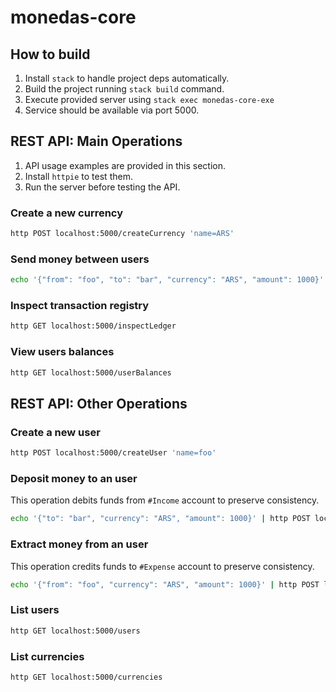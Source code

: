 # monedas-core

## How to build

1. Install `stack` to handle project deps automatically.
1. Build the project running `stack build` command.
1. Execute provided server using `stack exec monedas-core-exe`
1. Service should be available via port 5000.

## REST API: Main Operations

1. API usage examples are provided in this section.
1. Install `httpie` to test them.
1. Run the server before testing the API.

### Create a new currency

```bash
http POST localhost:5000/createCurrency 'name=ARS'
```

### Send money between users

```bash
echo '{"from": "foo", "to": "bar", "currency": "ARS", "amount": 1000}' | http POST localhost:5000/sendMoney
```

### Inspect transaction registry

```bash
http GET localhost:5000/inspectLedger
```

### View users balances

```bash
http GET localhost:5000/userBalances
```

## REST API: Other Operations

### Create a new user

```bash
http POST localhost:5000/createUser 'name=foo'
```

### Deposit money to an user

This operation debits funds from `#Income` account to preserve consistency.

```bash
echo '{"to": "bar", "currency": "ARS", "amount": 1000}' | http POST localhost:5000/deposit
```

### Extract money from an user

This operation credits funds to `#Expense` account to preserve consistency.

```bash
echo '{"from": "foo", "currency": "ARS", "amount": 1000}' | http POST localhost:5000/extract
```

### List users

```bash
http GET localhost:5000/users
```


### List currencies

```bash
http GET localhost:5000/currencies
```